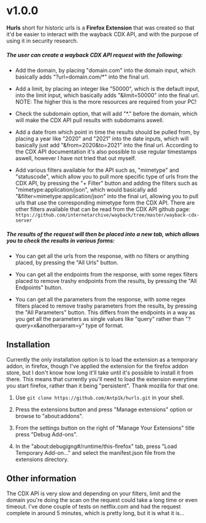 # v1.0.0

**Hurls** short for historic urls is a **Firefox Extension** that was created so that it'd be easier to interact with the wayback CDX API, and with the purpose of using it in security research.

##### The user can create a wayback CDX API request with the following:
- Add the domain, by placing "domain.com" into the domain input, which basically adds "?url=domain.com/*" into the final url.

- Add a limit, by placing an integer like "50000", which is the default input, into the limit input, which basically adds "&limit=50000" into the final url. NOTE: The higher this is the more resources are required from your PC!

- Check the subdomain option, that will add "*." before the domain, which will make the CDX API pull results with subdomains aswell.

- Add a date from which point in time the results should be pulled from, by placing a year like "2020" and "2021" into the date inputs, which will basically just add "&from=2020&to=2021" into the final url. According to the CDX API documentation it's also possible to use regular timestamps aswell, however I have not tried that out myself.

- Add various filters available for the API such as, "mimetype" and "statuscode", which allow you to pull more specific type of urls from the CDX API, by pressing the "+ Filter" button and adding the filters such as "mimetype:application/json", which would basically add "&filter=mimetype:application/json" into the final url, allowing you to pull urls that use the corresponding mimetype form the CDX API. There are other filters available that can be read from the CDX API github page: `https://github.com/internetarchive/wayback/tree/master/wayback-cdx-server`

##### The results of the request will then be placed into a new tab, which allows you to check the results in various forms:
- You can get all the urls from the response, with no filters or anything placed, by pressing the "All Urls" button.

- You can get all the endpoints from the response, with some regex filters placed to remove trashy endpoints from the results, by pressing the "All Endpoints" button.

- You can get all the parameters from the response, with some regex filters placed to remove trashy parameters from the results, by pressing the "All Parameters" button. This differs from the endpoints in a way as you get all the parameters as single values like "query" rather than "?query=x&anotherparam=y" type of format.

## Installation

Currently the only installation option is to load the extension as a temporary addon, in firefox, though I've applied the extension for the firefox addon store, but I don't know how long it'll take until it's possible to install it from there.
This means that currently you'll need to load the extension everytime you start firefox, rather than it being "persistent". Thank mozilla for that one.

1. Use `git clone https://github.com/Antp1k/hurls.git` in your shell.

2. Press the extensions button and press "Manage extensions" option or browse to "about:addons".

3. From the settings button on the right of "Manage Your Extensions" title press "Debug Add-ons".

4. In the "about:debugigng#/runtime/this-firefox" tab, press "Load Temporary Add-on..." and select the manifest.json file from the extensions directory.

## Other information
The CDX API is very slow and depending on your filters, limit and the domain you're doing the scan on the request could take a long time or even timeout. I've done couple of tests on netflix.com and had the request complete in around 5 minutes, which is pretty long, but it is what it is...
